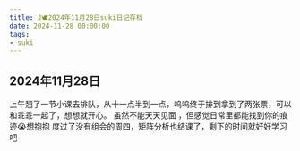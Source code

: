 ```yaml
---
title: J🕊️2024年11月28日suki日记存档
date: 2024-11-28 00:00:00
tags: 
- suki
---
```


## 2024年11月28日
上午翘了一节小课去排队，从十一点半到一点，呜呜终于排到拿到了两张票，可以和乖乖一起了，想想就开心。
虽然不能天天见面 ，但感觉日常里都能找到你的痕迹😭想抱抱
度过了没有组会的周四，矩阵分析也结课了，剩下的时间就好好学习吧